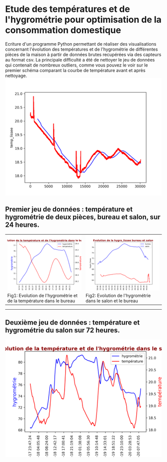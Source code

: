 Etude des températures et de l'hygrométrie pour optimisation de la consommation domestique
==========
Ecriture d'un programme Python permettant de réaliser des visualisations concernant l'évolution des températures et de l'hygrométrie de différentes pièces de la maison à partir de données brutes recupérées via des capteurs au format csv.
La principale difficulté a été de nettoyer le jeu de données qui contenait de nombreux outliers, comme vous pouvez le voir sur le premier schéma comparant la courbe de température avant et après nettoyage.
![Courbes de températures](2temp.png)

Premier jeu de données : température et hygrométrie de deux pièces, bureau et salon, sur 24 heures.
-------------------

<table>
<tr>
<td><img src="hygroETtempbureau.png"     alt="Evolution hygro et temp bureau"/></td>
<td><img src="hygroBetS.png" alt="KiCad routing" /></td>
</tr>
<tr>
<td>Fig1: Evolution de l'hygrométrie et de la température dans le bureau </td>
<td>Fig2: Evolution de l'hygrométrie dans le salon et le bureau</td>
</tr>
</table>

-----------
Deuxième jeu de données : température et hygrométrie du salon sur 72 heures.
-----------
![Evolution de la température et de l'hygrométrie du salon](hygroETtempsalon.png)
